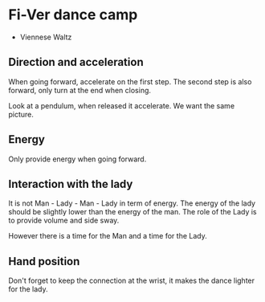 # Fi-Ver dance camp

* Viennese Waltz

## Direction and acceleration

When going forward, accelerate on the first step.
The second step is also forward, only turn at the end when closing.

Look at a pendulum, when released it accelerate. We want the same picture.

## Energy

Only provide energy when going forward.

## Interaction with the lady

It is not Man - Lady - Man - Lady in term of energy.
The energy of the lady should be slightly lower than the energy of the man.
The role of the Lady is to provide volume and side sway.

However there is a time for the Man and a time for the Lady.

## Hand position

Don't forget to keep the connection at the wrist, it makes the dance lighter for the lady.
